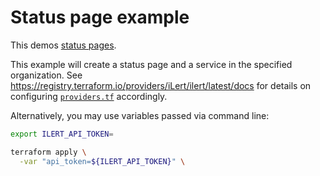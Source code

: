 # Status page example

This demos [status pages](https://docs.ilert.com/incident-comms-and-status-pages/status-pages).

This example will create a status page and a service in the specified organization. See https://registry.terraform.io/providers/iLert/ilert/latest/docs for details on configuring [`providers.tf`](./providers.tf) accordingly.

Alternatively, you may use variables passed via command line:

```sh
export ILERT_API_TOKEN=
```

```sh
terraform apply \
  -var "api_token=${ILERT_API_TOKEN}" \
```
